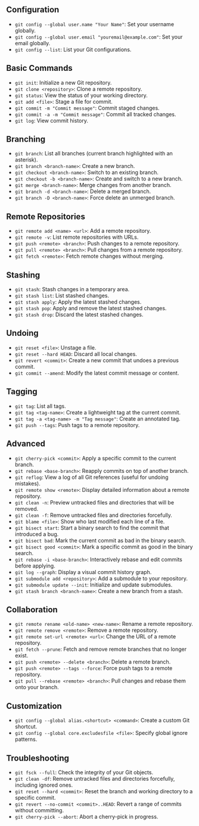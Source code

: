 ## Configuration

- `git config --global user.name "Your Name"`: Set your username globally.
- `git config --global user.email "youremail@example.com"`: Set your email globally.
- `git config --list`: List your Git configurations.

## Basic Commands

- `git init`: Initialize a new Git repository.
- `git clone <repository>`: Clone a remote repository.
- `git status`: View the status of your working directory.
- `git add <file>`: Stage a file for commit.
- `git commit -m "Commit message"`: Commit staged changes.
- `git commit -a -m "Commit message"`: Commit all tracked changes.
- `git log`: View commit history.

## Branching

- `git branch`: List all branches (current branch highlighted with an asterisk).
- `git branch <branch-name>`: Create a new branch.
- `git checkout <branch-name>`: Switch to an existing branch.
- `git checkout -b <branch-name>`: Create and switch to a new branch.
- `git merge <branch-name>`: Merge changes from another branch.
- `git branch -d <branch-name>`: Delete a merged branch.
- `git branch -D <branch-name>`: Force delete an unmerged branch.

## Remote Repositories

- `git remote add <name> <url>`: Add a remote repository.
- `git remote -v`: List remote repositories with URLs.
- `git push <remote> <branch>`: Push changes to a remote repository.
- `git pull <remote> <branch>`: Pull changes from a remote repository.
- `git fetch <remote>`: Fetch remote changes without merging.

## Stashing

- `git stash`: Stash changes in a temporary area.
- `git stash list`: List stashed changes.
- `git stash apply`: Apply the latest stashed changes.
- `git stash pop`: Apply and remove the latest stashed changes.
- `git stash drop`: Discard the latest stashed changes.

## Undoing

- `git reset <file>`: Unstage a file.
- `git reset --hard HEAD`: Discard all local changes.
- `git revert <commit>`: Create a new commit that undoes a previous commit.
- `git commit --amend`: Modify the latest commit message or content.

## Tagging

- `git tag`: List all tags.
- `git tag <tag-name>`: Create a lightweight tag at the current commit.
- `git tag -a <tag-name> -m "Tag message"`: Create an annotated tag.
- `git push --tags`: Push tags to a remote repository.

## Advanced

- `git cherry-pick <commit>`: Apply a specific commit to the current branch.
- `git rebase <base-branch>`: Reapply commits on top of another branch.
- `git reflog`: View a log of all Git references (useful for undoing mistakes).
- `git remote show <remote>`: Display detailed information about a remote repository.
- `git clean -n`: Preview untracked files and directories that will be removed.
- `git clean -f`: Remove untracked files and directories forcefully.
- `git blame <file>`: Show who last modified each line of a file.
- `git bisect start`: Start a binary search to find the commit that introduced a bug.
- `git bisect bad`: Mark the current commit as bad in the binary search.
- `git bisect good <commit>`: Mark a specific commit as good in the binary search.
- `git rebase -i <base-branch>`: Interactively rebase and edit commits before applying.
- `git log --graph`: Display a visual commit history graph.
- `git submodule add <repository>`: Add a submodule to your repository.
- `git submodule update --init`: Initialize and update submodules.
- `git stash branch <branch-name>`: Create a new branch from a stash.

## Collaboration

- `git remote rename <old-name> <new-name>`: Rename a remote repository.
- `git remote remove <remote>`: Remove a remote repository.
- `git remote set-url <remote> <url>`: Change the URL of a remote repository.
- `git fetch --prune`: Fetch and remove remote branches that no longer exist.
- `git push <remote> --delete <branch>`: Delete a remote branch.
- `git push <remote> --tags --force`: Force push tags to a remote repository.
- `git pull --rebase <remote> <branch>`: Pull changes and rebase them onto your branch.

## Customization

- `git config --global alias.<shortcut> <command>`: Create a custom Git shortcut.
- `git config --global core.excludesfile <file>`: Specify global ignore patterns.

## Troubleshooting

- `git fsck --full`: Check the integrity of your Git objects.
- `git clean -df`: Remove untracked files and directories forcefully, including ignored ones.
- `git reset --hard <commit>`: Reset the branch and working directory to a specific commit.
- `git revert --no-commit <commit>..HEAD`: Revert a range of commits without committing.
- `git cherry-pick --abort`: Abort a cherry-pick in progress.